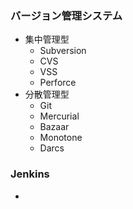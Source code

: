 ### バージョン管理システム
+ 集中管理型
    + Subversion
    + CVS
    + VSS
    + Perforce
+ 分散管理型
    + Git
    + Mercurial
    + Bazaar
    + Monotone
    + Darcs
### Jenkins
+ 